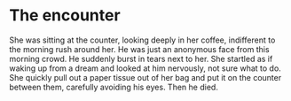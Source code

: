 # The encounter

She was sitting at the counter, looking deeply in her coffee, indifferent to the morning rush around her. He was just an anonymous face from this morning crowd.
He suddenly burst in tears next to her. She startled as if waking up from a dream and looked at him nervously, not sure what to do. She quickly pull out a paper tissue out of her bag and put it on the counter between them, carefully avoiding his eyes.
Then he died.
